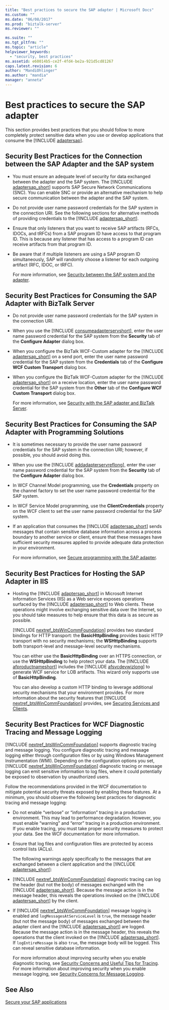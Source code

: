 ```yaml
---
title: "Best practices to secure the SAP adapter | Microsoft Docs"
ms.custom: ""
ms.date: "06/08/2017"
ms.prod: "biztalk-server"
ms.reviewer: ""

ms.suite: ""
ms.tgt_pltfrm: ""
ms.topic: "article"
helpviewer_keywords: 
  - "security, best practices"
ms.assetid: e60014b5-ce2f-4fd4-be2a-921d5cd81267
caps.latest.revision: 6
author: "MandiOhlinger"
ms.author: "mandia"
manager: "anneta"
---
```

# Best practices to secure the SAP adapter
This section provides best practices that you should follow to more completely protect sensitive data when you use or develop applications that consume the [!INCLUDE [adaptersap](../../includes/adaptersap-md.md)].  
  
## Security Best Practices for the Connection between the SAP Adapter and the SAP system  
  
- You must ensure an adequate level of security for data exchanged between the adapter and the SAP system. The [!INCLUDE [adaptersap_short](../../includes/adaptersap-short-md.md)] supports SAP Secure Network Communications (SNC). You can enable SNC or provide an alternative mechanism to help secure communication between the adapter and the SAP system.  
  
- Do not provide user name password credentials for the SAP system in the connection URI. See the following sections for alternative methods of providing credentials to the [!INCLUDE [adaptersap_short](../../includes/adaptersap-short-md.md)].  
  
- Ensure that only listeners that you want to receive SAP artifacts (RFCs, IDOCs, and tRFCs) from a SAP program ID have access to that program ID. This is because any listener that has access to a program ID can receive artifacts from that program ID.  
  
- Be aware that if multiple listeners are using a SAP program ID simultaneously, SAP will randomly choose a listener for each outgoing artifact (RFC, IDOC, or tRFC).  
  
  For more information, see [Security between the SAP system and the adapter](../../adapters-and-accelerators/adapter-sap/security-between-the-sap-system-and-the-adapter.md).
  
## Security Best Practices for Consuming the SAP Adapter with BizTalk Server  
  
- Do not provide user name password credentials for the SAP system in the connection URI.  
  
- When you use the [!INCLUDE [consumeadapterservshort](../../includes/consumeadapterservshort-md.md)], enter the user name password credential for the SAP system from the <strong>Security</strong> tab of the <strong>Configure Adapter</strong> dialog box.  
  
- When you configure the BizTalk WCF-Custom adapter for the [!INCLUDE [adaptersap_short](../../includes/adaptersap-short-md.md)] on a send port, enter the user name password credential for the SAP system from the <strong>Credentials</strong> tab of the <strong>Configure WCF Custom Transport</strong> dialog box.  
  
- When you configure the BizTalk WCF-Custom adapter for the [!INCLUDE [adaptersap_short](../../includes/adaptersap-short-md.md)] on a receive location, enter the user name password credential for the SAP system from the <strong>Other</strong> tab of the <strong>Configure WCF Custom Transport</strong> dialog box.  
  
  For more information, see [Security with the SAP adapter and BizTalk Server](../../adapters-and-accelerators/adapter-sap/security-with-the-sap-adapter-and-biztalk-server.md).
  
## Security Best Practices for Consuming the SAP Adapter with Programming Solutions  
  
- It is sometimes necessary to provide the user name password credentials for the SAP system in the connection URI; however, if possible, you should avoid doing this.  
  
- When you use the [!INCLUDE [addadapterservreflong](../../includes/addadapterservreflong-md.md)], enter the user name password credential for the SAP system from the <strong>Security</strong> tab of the <strong>Configure Adapter</strong> dialog box.  
  
- In WCF Channel Model programming, use the **Credentials** property on the channel factory to set the user name password credential for the SAP system.  
  
- In WCF Service Model programming, use the **ClientCredentials** property on the WCF client to set the user name password credential for the SAP system.  
  
- If an application that consumes the [!INCLUDE [adaptersap_short](../../includes/adaptersap-short-md.md)] sends messages that contain sensitive database information across a process boundary to another service or client, ensure that these messages have sufficient security measures applied to provide adequate data protection in your environment.  
  
  For more information, see [Secure programming with the SAP adapter](../../adapters-and-accelerators/adapter-sap/secure-programming-with-the-sap-adapter.md).  
  
## Security Best Practices for Hosting the SAP Adapter in IIS  
  
- Hosting the [!INCLUDE [adaptersap_short](../../includes/adaptersap-short-md.md)] in Microsoft Internet Information Services (IIS) as a Web service exposes operations surfaced by the [!INCLUDE [adaptersap_short](../../includes/adaptersap-short-md.md)] to Web clients. These operations might involve exchanging sensitive data over the Internet, so you should take measures to help ensure that this data is as secure as possible.  
  
   [!INCLUDE [nextref_btsWinCommFoundation](../../includes/nextref-btswincommfoundation-md.md)] provides two standard bindings for HTTP transport: the <strong>BasicHttpBinding</strong> provides basic HTTP transport with no security mechanisms; the <strong>WSHttpBinding</strong> supports both transport-level and message-level security mechanisms.  
  
   You can either use the <strong>BasicHttpBinding</strong> over an HTTPS connection, or use the <strong>WSHttpBinding</strong> to help protect your data. The [!INCLUDE [afproductnameshort](../../includes/afproductnameshort-md.md)] includes the [!INCLUDE [afsvcdevwizlong](../../includes/afsvcdevwizlong-md.md)] to generate WCF service for LOB artifacts. This wizard only supports use of <strong>BasicHttpBinding</strong>.  
  
   You can also develop a custom HTTP binding to leverage additional security mechanisms that your environment provides. For more information about the security features that [!INCLUDE [nextref_btsWinCommFoundation](../../includes/nextref-btswincommfoundation-md.md)] provides, see [Securing Services and Clients](https://msdn.microsoft.com/library/ms734736.aspx). 
  
## Security Best Practices for WCF Diagnostic Tracing and Message Logging  
 [!INCLUDE [nextref_btsWinCommFoundation](../../includes/nextref-btswincommfoundation-md.md)] supports diagnostic tracing and message logging. You configure diagnostic tracing and message logging either through configuration files or by using Windows Management Instrumentation (WMI). Depending on the configuration options you set, [!INCLUDE [nextref_btsWinCommFoundation](../../includes/nextref-btswincommfoundation-md.md)] diagnostic tracing or message logging can emit sensitive information to log files, where it could potentially be exposed to observation by unauthorized users.  
  
 Follow the recommendations provided in the WCF documentation to mitigate potential security threats exposed by enabling these features. At a minimum, you should observe the following best practices for diagnostic tracing and message logging:  
  
- Do not enable “verbose” or “information” tracing in a production environment. This may lead to performance degradation. However, you must enable “warning” and “error” tracing in a production environment. If you enable tracing, you must take proper security measures to protect your data. See the WCF documentation for more information.  
  
- Ensure that log files and configuration files are protected by access control lists (ACLs).  
  
  The following warnings apply specifically to the messages that are exchanged between a client application and the [!INCLUDE [adaptersap_short](../../includes/adaptersap-short-md.md)]:  
  
- [!INCLUDE [nextref_btsWinCommFoundation](../../includes/nextref-btswincommfoundation-md.md)] diagnostic tracing can log the header (but not the body) of messages exchanged with the [!INCLUDE [adaptersap_short](../../includes/adaptersap-short-md.md)]. Because the message action is in the message header, this reveals the operations invoked on the [!INCLUDE [adaptersap_short](../../includes/adaptersap-short-md.md)] by the client.  
  
- If [!INCLUDE [nextref_btsWinCommFoundation](../../includes/nextref-btswincommfoundation-md.md)] message logging is enabled and `logMessagesAtServiceLevel` is `true`, the message header (but not the message body) of messages exchanged between the adapter client and the [!INCLUDE [adaptersap_short](../../includes/adaptersap-short-md.md)] are logged. Because the message action is in the message header, this reveals the operations that the client invoked on the [!INCLUDE [adaptersap_short](../../includes/adaptersap-short-md.md)]. If `logEntireMessage` is also `true`, the message body will be logged. This can reveal sensitive database information.  
  
   For more information about improving security when you enable diagnostic tracing, see [Security Concerns and Useful Tips for Tracing](https://msdn.microsoft.com/library/ms733053.aspx). For more information about improving security when you enable message logging, see [Security Concerns for Message Logging](https://msdn.microsoft.com/library/ms730318.aspx).  
  
## See Also  
[Secure your SAP applications](../../adapters-and-accelerators/adapter-sap/secure-your-sap-applications.md)   